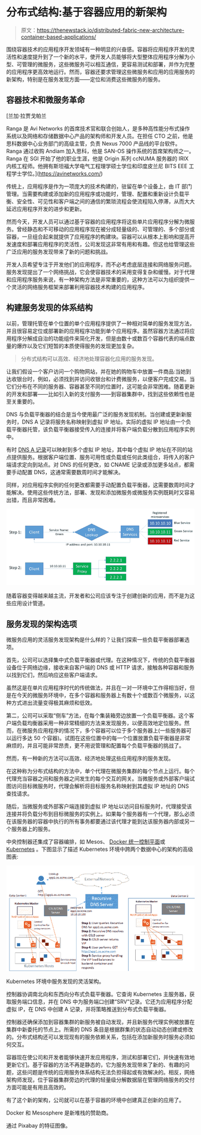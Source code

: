 # 分布式结构:基于容器应用的新架构

> 原文：<https://thenewstack.io/distributed-fabric-new-architecture-container-based-applications/>

围绕容器技术的应用程序开发领域有一种明显的兴奋感。容器将应用程序开发的灵活性和速度提升到了一个新的水平，使开发人员能够将大型整体应用程序分解为小型、可管理的微服务，这些微服务可以相互通信，更容易测试和部署，并作为完整的应用程序更高效地运行。然而，容器还要求管理这些微服务和应用的应用服务的新架构，特别是在服务发现方面——定位和消费这些微服务的服务。

## 容器技术和微服务革命

 [兰加·拉贾戈帕兰

Ranga 是 Avi Networks 的首席技术官和联合创始人，是多种高性能分布式操作系统以及网络和存储数据中心产品的架构师和开发人员。在担任 CTO 之前，他是思科数据中心业务部门的高级主管，负责 Nexus 7000 产品线的平台软件。Ranga 通过收购 Andiam 加入思科，他是 SAN-OS 操作系统的首席架构师之一。Ranga 在 SGI 开始了他的职业生涯，他是 Origin 系列 ccNUMA 服务器的 IRIX 内核工程师。他拥有斯坦福大学电气工程理学硕士学位和印度皮兰尼 BITS EEE 工程学士学位。](https://avinetworks.com/) 

传统上，应用程序是作为一项庞大的技术构建的，驻留在单个设备上，由 IT 部门管理。当需要构建或添加新的应用程序或功能时，管理、配置和重新设计负载平衡、安全性、可见性和客户端之间的通信的繁琐流程会使流程陷入停滞，从而大大延迟应用程序开发的进步和更新。

然而今天，开发人员可以通过基于容器的应用程序将这些单片应用程序分解为微服务。曾经静态和不可移动的应用程序现在被分成轻量级的、可管理的、多个部分或容器，一旦组合起来就提供了应用程序的构建块。容器可以从根本上影响和提高开发速度和部署应用程序的灵活性，公司发现这非常有用和有趣。但这也给管理这些广泛应用的服务发现带来了新的问题和挑战。

开发人员希望专注于开发他们的应用程序，而不必考虑底层连接和网络服务问题。服务发现提出了一个网络挑战，它会使容器技术的采用变得复杂和缓慢。对于代理和应用程序服务来说，有一种架构方法是非常重要的，这种方法可以为组织提供一个灵活的网络服务框架来部署利用容器技术构建的应用程序。

## 构建服务发现的体系结构

以前，管理托管在单个位置的单个应用程序提供了一种相对简单的服务发现方法，并且很容易定位或部署新的应用程序功能到单个应用程序。虽然容器方法通过将应用程序分解成自治的功能组件来简化开发，但是由数十或数百个容器代表的端点数量的爆炸以及它们短暂的本质使得服务的发现更加复杂。

> 分布式结构可以高效、经济地处理容器化应用的服务发现。

让我们假设一个客户访问一个购物网站，并在她的购物车中放置一件商品:当她到达收银台时，例如，必须找到并访问收银台和计费微服务，以便客户完成交易。当它们分布在不同的服务器、容器甚至不同的位置时，这可能会非常困难。随着更新的开发和部署——比如引入新的支付服务——到容器集群中，找到这些依赖性也是至关重要的。

DNS 与负载平衡器的结合是当今使用最广泛的服务发现机制。当创建或更新新服务时，DNS A 记录将服务名称映射到虚拟 IP 地址。实际的虚拟 IP 地址由一个负载平衡器托管，该负载平衡器接受传入的连接并将客户端负载分散到应用程序实例中。

有时 [DNS A 记录](https://webhostinggeeks.com/guides/dns/)可以映射到多个虚拟 IP 地址，其中每个虚拟 IP 地址在不同的站点提供服务。根据客户端位置、服务可用性或负载或任何此类组合，将传入的客户端请求定向到站点。对 DNS 的任何更改，如 CNAME 记录或添加更多站点，都需要手动配置 DNS，这通常需要数周时间才能解决。

同样，对应用程序实例的任何更改都需要手动配置负载平衡器，这需要数周时间才能解决。使用这些传统方法，部署、发现和添加微服务或微服务实例既耗时又容易出错，而且非常困难。

![](img/4cf205a501b273ceb1dc8fdc198ff20f.png)

随着容器变得越来越主流，开发者和公司应该专注于创建创新的应用，而不是为这些应用设计管道。

## 服务发现的架构选项

微服务应用的灵活服务发现架构是什么样的？让我们探索一些负载平衡器部署选项。

首先，公司可以选择集中式负载平衡器或代理。在这种情况下，传统的负载平衡器设备位于网络边缘，接收来自客户端的 DNS 或 HTTP 请求，接触各种容器和服务以找到它们，然后响应这些客户端请求。

虽然这是在单片应用程序时代的传统做法，并且在一对一环境中工作得相当好，但是在今天的微服务环境中，在多个容器和服务器上有数十个或数百个微服务，以这种方式进出流量变得极其麻烦和低效。

第二，公司可以采取“侧车”方法，在每个集装箱旁边放置一个负载平衡器。这个客户端负载均衡器采用一种非常精细的方法来发现服务，以便高效地定位服务。然而，在微服务应用程序的情况下，多个容器可以位于多个服务器上(一些服务器可以运行多达 50 个容器)。试图在这些位置中的每一个位置放置负载平衡器是非常麻烦的，并且可能非常昂贵，更不用说管理和配置每个负载平衡器的挑战了。

然而，有一种新的方法可以高效、经济地处理这些应用程序的服务发现。

在这种称为分布式结构的方法中，单个代理在微服务集群的每个节点上运行。每个代理充当容器之间和服务器之间发生的每个交互的网关。当微服务或外部客户端试图访问目标微服务时，代理会解析将目标服务名称映射到其虚拟 IP 地址的 DNS 查找请求。

随后，当微服务或外部客户端连接到虚拟 IP 地址以访问目标服务时，代理接受该连接并将负载分布到目标微服务的实例上。如果每个服务器有一个代理，那么必须在该服务器的容器中执行的所有事务都要通过该代理才能到达该服务器内部或另一个服务器上的服务。

中央控制器还集成了容器编排，如 Mesos、 [Docker 统一控制平面](https://thenewstack.io/dockers-universal-control-plane-goes-public-beta/)或 [Kubernetes](/category/kubernetes/) 。下图显示了描述 Kubernetes 环境中跨两个数据中心的架构的高级图表:

![](img/1e3f70fc795e2ecc4b26d0fc6a6f1180.png)

Kubernetes 环境中服务发现的灵活架构。

控制器协调南北向和东西向分布式负载平衡器。它查询 Kubernetes 主服务器，获取服务端口信息，并在 DNS 中为服务端口创建“SRV”记录。它还为应用程序分配虚拟 IP，在 DNS 中创建 A 记录，并将策略推送到分布式负载平衡器。

控制器还确保添加到容器集群的新服务被自动发现，并且新服务代理实例被放置在集群中新委托的节点上。所需的 DNS 条目是根据群集的状态自动动态创建或修改的。分布式结构还可以发现现有的服务依赖关系，包括在添加新服务时服务必须如何交互。

容器现在使公司和开发者能够快速开发应用程序，测试和部署它们，并快速有效地更新它们。基于容器的方法不再是静态的，它为服务发现带来了新的、有趣的问题，这些问题是传统的应用服务体系结构无法负担得起或有效解决的。相反，网络架构师发现，位于容器集群旁边的代理的轻量级分解数据层在管理网络服务的交付方面可能是有用且高效的。

有了这个新的架构，公司就可以在基于容器的环境中创建真正创新的应用了。

Docker 和 Mesosphere 是新堆栈的赞助商。

通过 Pixabay 的特征图像。

<svg xmlns:xlink="http://www.w3.org/1999/xlink" viewBox="0 0 68 31" version="1.1"><title>Group</title> <desc>Created with Sketch.</desc></svg>